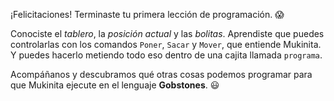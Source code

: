 ¡Felicitaciones! Terminaste tu primera lección de programación. :scream:

Conociste el _tablero_, la _posición actual_ y las _bolitas_. Aprendiste que puedes controlarlas con los comandos `Poner`, `Sacar` y `Mover`, que entiende Mukinita. Y puedes hacerlo metiendo todo eso dentro de una cajita llamada `programa`.

Acompáñanos y descubramos qué otras cosas podemos programar para que Mukinita ejecute en el lenguaje **Gobstones**. :smiley:
